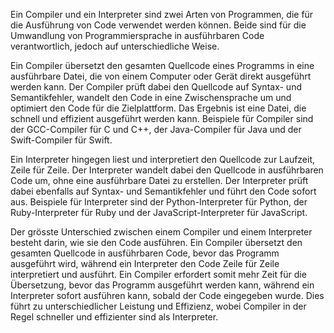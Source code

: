 Ein Compiler und ein Interpreter sind zwei Arten von Programmen, die für die Ausführung von Code verwendet werden können. Beide sind für die Umwandlung von Programmiersprache in ausführbaren Code verantwortlich, jedoch auf unterschiedliche Weise.

Ein Compiler übersetzt den gesamten Quellcode eines Programms in eine ausführbare Datei, die von einem Computer oder Gerät direkt ausgeführt werden kann. Der Compiler prüft dabei den Quellcode auf Syntax- und Semantikfehler, wandelt den Code in eine Zwischensprache um und optimiert den Code für die Zielplattform. Das Ergebnis ist eine Datei, die schnell und effizient ausgeführt werden kann. Beispiele für Compiler sind der GCC-Compiler für C und C++, der Java-Compiler für Java und der Swift-Compiler für Swift.

Ein Interpreter hingegen liest und interpretiert den Quellcode zur Laufzeit, Zeile für Zeile. Der Interpreter wandelt dabei den Quellcode in ausführbaren Code um, ohne eine ausführbare Datei zu erstellen. Der Interpreter prüft dabei ebenfalls auf Syntax- und Semantikfehler und führt den Code sofort aus. Beispiele für Interpreter sind der Python-Interpreter für Python, der Ruby-Interpreter für Ruby und der JavaScript-Interpreter für JavaScript.

Der grösste Unterschied zwischen einem Compiler und einem Interpreter besteht darin, wie sie den Code ausführen. Ein Compiler übersetzt den gesamten Quellcode in ausführbaren Code, bevor das Programm ausgeführt wird, während ein Interpreter den Code Zeile für Zeile interpretiert und ausführt. Ein Compiler erfordert somit mehr Zeit für die Übersetzung, bevor das Programm ausgeführt werden kann, während ein Interpreter sofort ausführen kann, sobald der Code eingegeben wurde. Dies führt zu unterschiedlicher Leistung und Effizienz, wobei Compiler in der Regel schneller und effizienter sind als Interpreter.